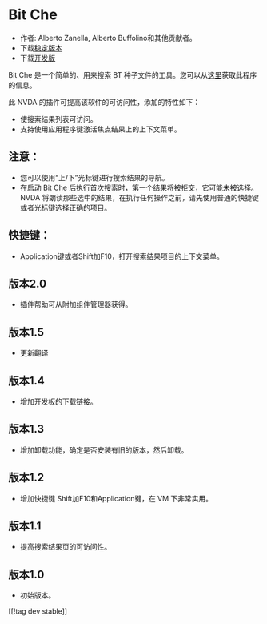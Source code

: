 # Bit Che #
*   作者: Alberto Zanella, Alberto Buffolino和其他贡献者。
*   下载[稳定版本][1]
*   下载[开发版][3]

Bit Che 是一个简单的、用来搜索 BT 种子文件的工具。您可以从[这里][2]获取此程序的信息。

此 NVDA 的插件可提高该软件的可访问性，添加的特性如下：

*   使搜索结果列表可访问。
*   支持使用应用程序键激活焦点结果上的上下文菜单。


## 注意： ##
*   您可以使用“上/下”光标键进行搜索结果的导航。
*   在启动 Bit Che 后执行首次搜索时，第一个结果将被拒交，它可能未被选择。 NVDA
    将朗读那些选中的结果，在执行任何操作之前，请先使用普通的快捷键或者光标键选择正确的项目。


## 快捷键： ##
*   Application键或者Shift加F10，打开搜索结果项目的上下文菜单。


## 版本2.0 ##
*   插件帮助可从附加组件管理器获得。

## 版本1.5 ##
*   更新翻译

## 版本1.4 ##
*   增加开发板的下载链接。

## 版本1.3 ##
*   增加卸载功能，确定是否安装有旧的版本，然后卸载。

## 版本1.2 ##
*   增加快捷键 Shift加F10和Application键，在 VM 下非常实用。

## 版本1.1 ##
*   提高搜索结果页的可访问性。

## 版本1.0 ##
*   初始版本。

[[!tag dev stable]]

[1]: https://addons.nvda-project.org/files/get.php?file=bc

[2]: http://www.convivea.com

[3]: https://addons.nvda-project.org/files/get.php?file=bc-dev
